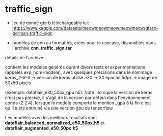 # traffic_sign

- jeu de donné gtsrb téléchargeable ici: https://www.kaggle.com/datasets/meowmeowmeowmeowmeow/gtsrb-german-traffic-sign

- modèles de cnn au format h5, créés pour le usecase, disponibles dans l'archive **cnn_traffic_sign.tar**

détails de l'archive:

contient les modèles générés durant divers tests et experimentations (appelés exp_nom-modele), avec quelques précisions dans le nommage : 
*keras_2-8-0* -> version de keras utilisé 
*e30* -> 30 epochs 
*50px* -> image de 50x50 pixels 

(exemple: dataflair_e30_50px_gpu.h5).
Note : lorsque la version de keras n'est pas précisé, il s'agit de la version par défaut dans l'environnement conda (2.2.4), lorsque le modèle comporte la mention _gpu à la fin c'est qu'il a été entrainé via une version gpu de tensorflow

Les modèles avec les meilleurs resultats sont **dataflair_balanced_normalized_e50_50px.h5** et **dataflair_augmented_e50_50px.h5**
